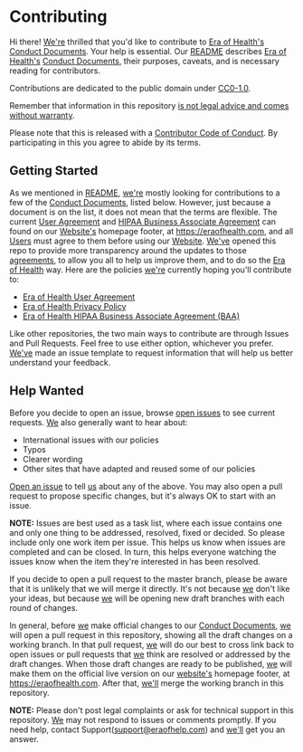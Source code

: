 # Contributing

Hi there! [We're](terminology.md#era-of-health) thrilled that you'd like to contribute to [Era of Health's](terminology.md#era-of-health) [Conduct Documents](terminology.md#conduct-documents). Your help is essential. Our [README](README.md) describes [Era of Health's](terminology.md#era-of-health) [Conduct Documents](terminology.md#conduct-documents), their purposes, caveats, and is necessary reading for contributors.

Contributions are dedicated to the public domain under [CC0-1.0](LICENSE.md).

Remember that information in this repository [is not legal advice and comes without warranty](README.md#disclaimer).

Please note that this is released with a [Contributor Code of Conduct](https://www.contributor-covenant.org/version/1/4/code-of-conduct). By participating in this you agree to abide by its terms.

## Getting Started

As we mentioned in [README](README.md), [we're](terminology.md#era-of-health) mostly looking for contributions to a few of the [Conduct Documents](terminology.md#conduct-documents), listed below. However, just because a document is on the list, it does not mean that the terms are flexible. The current [User Agreement](user-agreement.md) and [HIPAA Business Associate Agreement](hipaa-baa.md) can found on our [Website's](terminology.md#website) homepage footer, at https://eraofhealth.com, and all [Users](terminology.md#users) must agree to them before using our [Website](terminology.md#website). [We've](terminology.md#era-of-health) opened this repo to provide more transparency around the updates to those [agreements](terminology.md#agreement), to allow you all to help us improve them, and to do so the [Era of Health](terminology.md#era-of-health) way. Here are the policies [we're](terminology.md#era-of-health) currently hoping you'll contribute to:

* [Era of Health User Agreement](https://eraofhealth.com/user-agreement)
* [Era of Health Privacy Policy](https://eraofhealth.com/privacy-policy)
* [Era of Health HIPAA Business Associate Agreement (BAA)](https://eraofhealth.com/HIPPA-BAA)

Like other repositories, the two main ways to contribute are through Issues and Pull Requests. Feel free to use either option, whichever you prefer. [We've](terminology.md#era-of-health) made an issue template to request information that will help us better understand your feedback.

## Help Wanted

Before you decide to open an issue, browse [open issues](https://github.com/eraofhealth/conduct/issues) to see current requests. [We](terminology.md#era-of-health) also generally want to hear about:

* International issues with our policies
* Typos
* Clearer wording
* Other sites that have adapted and reused some of our policies

[Open an issue](https://github.com/eraofhealth/conduct/issues/new) to tell [us](terminology.md#era-of-health) about any of the above. You may also open a pull request to propose specific changes, but it's always OK to start with an issue.

**NOTE:** Issues are best used as a task list, where each issue contains one and only one thing to be addressed, resolved, fixed or decided. So please include only one work item per issue. This helps us know when issues are completed and can be closed. In turn, this helps everyone watching the issues know when the item they're interested in has been resolved.

If you decide to open a pull request to the master branch, please be aware that it is unlikely that we will merge it directly. It's not because [we](terminology.md#era-of-health) don't like your ideas, but because [we](terminology.md#era-of-health) will be opening new draft branches with each round of changes.

In general, before [we](terminology.md#era-of-health) make official changes to our [Conduct Documents](terminology.md#conduct-documents), [we](terminology.md#era-of-health) will open a pull request in this repository, showing all the draft changes on a working branch. In that pull request, [we](terminology.md#era-of-health) will do our best to cross link back to open issues or pull requests that [we](terminology.md#era-of-health) think are resolved or addressed by the draft changes. When those draft changes are ready to be published, [we](terminology.md#era-of-health) will make them on the official live version on our [website's](terminology.md#website) homepage footer, at https://eraofhealth.com. After that, [we'll](terminology.md#era-of-health) merge the working branch in this repository.

**NOTE:** Please don't post legal complaints or ask for technical support in this repository. [We](terminology.md#era-of-health) may not respond to issues or comments promptly. If you need help, contact Support(support@eraofhelp.com) and [we'll](terminology.md#era-of-health) get you an answer.
